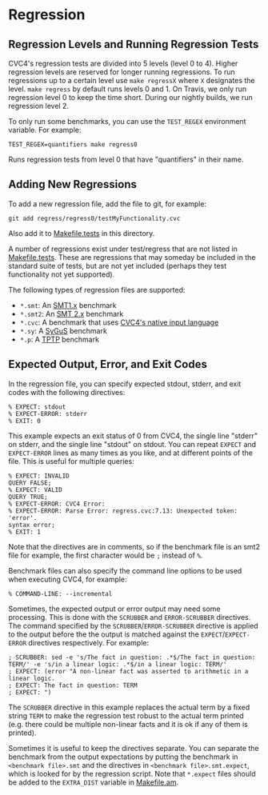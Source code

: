 # Regression

## Regression Levels and Running Regression Tests

CVC4's regression tests are divided into 5 levels (level 0 to 4). Higher
regression levels are reserved for longer running regressions. To run
regressions up to a certain level use `make regressX` where `X` designates the
level. `make regress` by default runs levels 0 and 1. On Travis, we only run
regression level 0 to keep the time short. During our nightly builds, we run
regression level 2.

To only run some benchmarks, you can use the `TEST_REGEX` environment variable.
For example:

```
TEST_REGEX=quantifiers make regress0
```

Runs regression tests from level 0 that have "quantifiers" in their name.

## Adding New Regressions

To add a new regression file, add the file to git, for example:

```
git add regress/regress0/testMyFunctionality.cvc
```

Also add it to [Makefile.tests](Makefile.tests) in this directory.

A number of regressions exist under test/regress that are not listed in
[Makefile.tests](Makefile.tests). These are regressions that may someday be
included in the standard suite of tests, but are not yet included (perhaps they
test functionality not yet supported).

The following types of regression files are supported:

- `*.smt`: An [SMT1.x](http://smtlib.cs.uiowa.edu/papers/format-v1.2-r06.08.30.pdf) benchmark
- `*.smt2`: An [SMT 2.x](http://smtlib.cs.uiowa.edu/papers/smt-lib-reference-v2.6-r2017-07-18.pdf) benchmark
- `*.cvc`: A benchmark that uses [CVC4's native input language](https://github.com/CVC4/CVC4/wiki/CVC4-Native-Input-Language)
- `*.sy`: A [SyGuS](http://sygus.seas.upenn.edu/files/SyGuS-IF.pdf) benchmark
- `*.p`: A [TPTP](http://www.cs.miami.edu/~tptp/TPTP/SyntaxBNF.html) benchmark

## Expected Output, Error, and Exit Codes

In the regression file, you can specify expected stdout, stderr, and exit codes
with the following directives:

```
% EXPECT: stdout
% EXPECT-ERROR: stderr
% EXIT: 0
```

This example expects an exit status of 0 from CVC4, the single line "stderr" on
stderr, and the single line "stdout" on stdout. You can repeat `EXPECT` and
`EXPECT-ERROR` lines as many times as you like, and at different points of the
file.  This is useful for multiple queries:

```
% EXPECT: INVALID
QUERY FALSE;
% EXPECT: VALID
QUERY TRUE;
% EXPECT-ERROR: CVC4 Error:
% EXPECT-ERROR: Parse Error: regress.cvc:7.13: Unexpected token: 'error'.
syntax error;
% EXIT: 1
```

Note that the directives are in comments, so if the benchmark file is an smt2
file for example, the first character would be `;` instead of `%`.

Benchmark files can also specify the command line options to be used when
executing CVC4, for example:

```
% COMMAND-LINE: --incremental
```

Sometimes, the expected output or error output may need some processing. This
is done with the `SCRUBBER` and `ERROR-SCRUBBER` directives. The command
specified by the `SCRUBBER`/`ERROR-SCRUBBER` directive is applied to the output
before the the output is matched against the `EXPECT`/`EXPECT-ERROR` directives
respectively. For example:

```
; SCRUBBER: sed -e 's/The fact in question: .*$/The fact in question: TERM/' -e 's/in a linear logic: .*$/in a linear logic: TERM/'
; EXPECT: (error "A non-linear fact was asserted to arithmetic in a linear logic.
; EXPECT: The fact in question: TERM
; EXPECT: ")
```

The `SCRUBBER` directive in this example replaces the actual term by a fixed
string `TERM` to make the regression test robust to the actual term printed
(e.g. there could be multiple non-linear facts and it is ok if any of them is
printed).

Sometimes it is useful to keep the directives separate. You can separate the
benchmark from the output expectations by putting the benchmark in `<benchmark
file>.smt` and the directives in `<benchmark file>.smt.expect`, which is looked
for by the regression script. Note that `*.expect` files should be added to the
`EXTRA_DIST` variable in [Makefile.am](Makefile.am).
